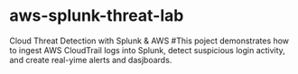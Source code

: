 # aws-splunk-threat-lab
Cloud Threat Detection with Splunk &amp; AWS
#This poject demonstrates how to ingest AWS CloudTrail logs into Splunk, detect suspicious login activity, and create real-yime alerts and dasjboards.
